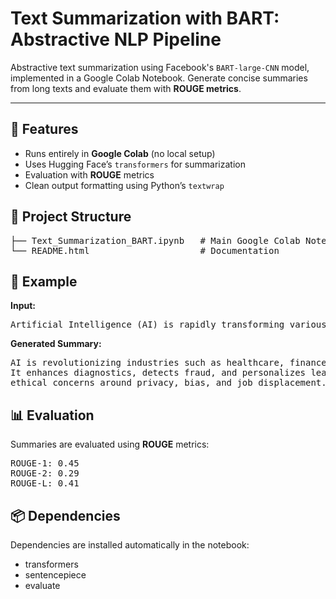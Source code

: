 <h1>Text Summarization with BART: Abstractive NLP Pipeline</h1>

<p>
  Abstractive text summarization using Facebook's <code>BART-large-CNN</code> model, 
  implemented in a Google Colab Notebook. Generate concise summaries from long texts 
  and evaluate them with <b>ROUGE metrics</b>.
</p>

<hr>

<h2>🚀 Features</h2>
<ul>
  <li>Runs entirely in <b>Google Colab</b> (no local setup)</li>
  <li>Uses Hugging Face’s <code>transformers</code> for summarization</li>
  <li>Evaluation with <b>ROUGE</b> metrics</li>
  <li>Clean output formatting using Python’s <code>textwrap</code></li>
</ul>

<h2>📂 Project Structure</h2>
<pre>
├── Text_Summarization_BART.ipynb   # Main Google Colab Notebook
└── README.html                     # Documentation
</pre>

<h2>📝 Example</h2>
<p><b>Input:</b></p>
<pre>
Artificial Intelligence (AI) is rapidly transforming various industries...
</pre>

<p><b>Generated Summary:</b></p>
<pre>
AI is revolutionizing industries such as healthcare, finance, and education. 
It enhances diagnostics, detects fraud, and personalizes learning, while raising 
ethical concerns around privacy, bias, and job displacement.
</pre>

<h2>📊 Evaluation</h2>
<p>Summaries are evaluated using <b>ROUGE</b> metrics:</p>
<pre>
ROUGE-1: 0.45
ROUGE-2: 0.29
ROUGE-L: 0.41
</pre>

<h2>📦 Dependencies</h2>
<p>Dependencies are installed automatically in the notebook:</p>
<ul>
  <li>transformers</li>
  <li>sentencepiece</li>
  <li>evaluate</li>
</ul>
